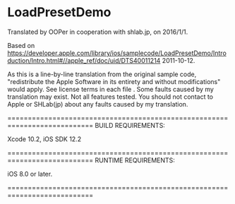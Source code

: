 # LoadPresetDemo

Translated by OOPer in cooperation with shlab.jp, on 2016/1/1.

Based on
<https://developer.apple.com/library/ios/samplecode/LoadPresetDemo/Introduction/Intro.html#//apple_ref/doc/uid/DTS40011214>
2011-10-12.

As this is a line-by-line translation from the original sample code, "redistribute the Apple Software in its entirety and without modifications" would apply. See license terms in each file .
Some faults caused by my translation may exist. Not all features tested.
You should not contact to Apple or SHLab(jp) about any faults caused by my translation.

===========================================================================
BUILD REQUIREMENTS:

Xcode 10.2, iOS SDK 12.2

===========================================================================
RUNTIME REQUIREMENTS:

iOS 8.0 or later.

===========================================================================
